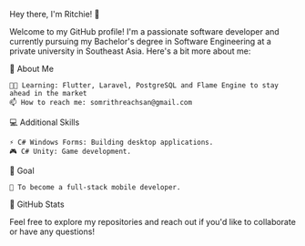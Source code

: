 Hey there, I'm Ritchie! 👋

Welcome to my GitHub profile! I'm a passionate software developer and currently pursuing my Bachelor's degree in Software Engineering at a private university in Southeast Asia. Here's a bit more about me:

🌟 About Me

    👨‍💻 Learning: Flutter, Laravel, PostgreSQL and Flame Engine to stay ahead in the market
    📫 How to reach me: somrithreachsan@gmail.com
    
💻 Additional Skills

    ⚡ C# Windows Forms: Building desktop applications.
    🎮 C# Unity: Game development.

🎯 Goal

    📱 To become a full-stack mobile developer.

🚀 GitHub Stats

Feel free to explore my repositories and reach out if you'd like to collaborate or have any questions!
